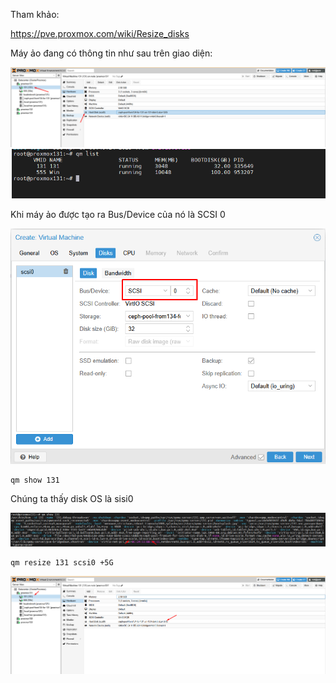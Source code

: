 Tham khảo:

https://pve.proxmox.com/wiki/Resize_disks

Máy ảo đang có thông tin như sau trên giao diện:

  <img src="proxmoximages/Screenshot_171.png">

  <img src="proxmoximages/Screenshot_172.png">

Khi máy ảo được tạo ra Bus/Device của nó là SCSI 0

  <img src="proxmoximages/Screenshot_173.png">

    qm show 131

Chúng ta thấy disk OS là sisi0

  <img src="proxmoximages/Screenshot_174.png">

    qm resize 131 scsi0 +5G

  <img src="proxmoximages/Screenshot_175.png">